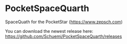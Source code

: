 # PocketSpaceQuarth
SpaceQuath for the PocketStar (https://www.zepsch.com)

You can download the newest release here: https://github.com/Schuemi/PocketSpaceQuarth/releases
